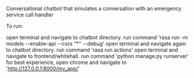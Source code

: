 Conversational chatbot that simulates a conversation with an emergency service call handler

To run:

open terminal and navigate to chatbot directory. run command 'rasa run -m models --enable-api --cors "*" --debug'
open terminal and navigate again to chatbot directory. run command 'rasa run actions'
open terminal and navigate to frontend/whitehall. run command 'python manage.py runserver'
for best experience, open chrome and navigate to 'http://127.0.0.1:8000/my_app/'
